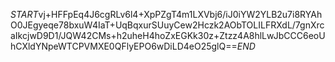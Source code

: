 $START$vj+HFFpEq4J6cgRLv6l4+XpPZgT4m1LXVbj6/iJ0iYW2YLB2u7i8RYAhO0JEgyeqe78bxuW4IaT+UqBqxurSUuyCew2Hczk2AObTOLILFRXdL/7gnXrcaIkcjwD9D1/JQW42CMs+h2uheH4hoZxEGKk30z+Ztzz4A8hlLwJbCCC6eoUhCXldYNpeWTCPVMXE0QFlyEPO6wDiLD4eO25glQ==$END$